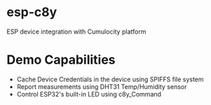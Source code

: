 # esp-c8y
ESP device integration with Cumulocity platform

# Demo Capabilities
- Cache Device Credentials in the device using SPIFFS file system
- Report measurements using DHT31 Temp/Humidity sensor
- Control ESP32's built-in LED using c8y_Command
